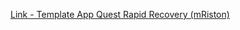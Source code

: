 [Link - Template App Quest Rapid Recovery (mRiston)](https://github.com/mRiston/zabbix_template_RapidRecoveryCore)
